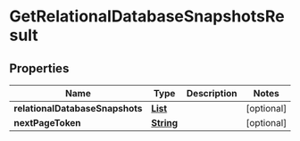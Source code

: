 

# GetRelationalDatabaseSnapshotsResult


## Properties

| Name | Type | Description | Notes |
|------------ | ------------- | ------------- | -------------|
|**relationalDatabaseSnapshots** | [**List**](List.md) |  |  [optional] |
|**nextPageToken** | [**String**](String.md) |  |  [optional] |



